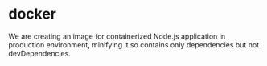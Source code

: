 # docker
We are creating an image for containerized Node.js application in production environment, minifying it so contains only dependencies but not devDependencies.
